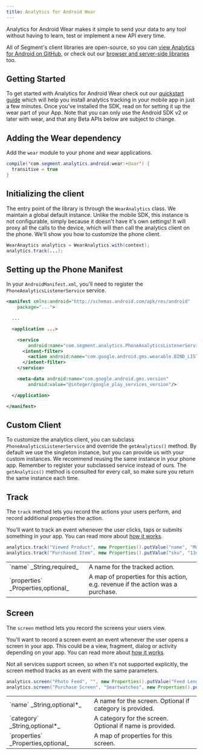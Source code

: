 ```yaml
---
title: Analytics for Android Wear
---
```


Analytics for Android Wear makes it simple to send your data to any tool without having to learn, test or implement a new API every time.

All of Segment's client libraries are open-source, so you can [view Analytics for Android on GitHub](https://github.com/segmentio/analytics-android), or check out our [browser and server-side libraries](/docs/connections/sources/catalog/) too.

## Getting Started

To get started with Analytics for Android Wear check out our [quickstart guide](/docs/connections/sources/catalog/libraries/mobile/android/quickstart/) which will help you install analytics tracking in your mobile app in just a few minutes. Once you've installed the SDK, read on for setting it up the wear part of your App. Note that you can only use the Android SDK v2 or later with wear, and that any Beta APIs below are subject to change.

## Adding the Wear dependency

Add the `wear` module to your phone and wear applications.

```java
compile('com.segment.analytics.android:wear:+@aar') {
  transitive = true
}
```

## Initializing the client

The entry point of the library is through the `WearAnalytics` class. We maintain a global default instance. Unlike the mobile SDK, this instance is not configurable, simply because it doesn't have it's own settings! It will proxy all the calls to the device, which will then call the analytics client on the phone. We'll show you how to customize the phone client.

```java
WearAnaytics analytics = WearAnalytics.with(context);
analytics.track(...);
```

## Setting up the Phone Manifest

In your `AndroidManifest.xml`, you'll need to register the `PhoneAnalyticsListenerService` service.

```xml
<manifest xmlns:android="http://schemas.android.com/apk/res/android"
    package="...">

  ...

  <application ...>

    <service
        android:name="com.segment.analytics.PhoneAnalyticsListenerService">
      <intent-filter>
        <action android:name="com.google.android.gms.wearable.BIND_LISTENER"/>
      </intent-filter>
    </service>

    <meta-data android:name="com.google.android.gms.version"
        android:value="@integer/google_play_services_version"/>

  </application>

</manifest>
```

## Custom Client

To customize the analytics client, you can subclass `PhoneAnalyticsListenerService` and override the `getAnalytics()` method. By default we use the singleton instance, but you can provide us with your custom instances. We recommend reusing the same instance in your phone app. Remember to register your subclassed service instead of ours.
The `getAnalytics()` method is consulted for every call, so make sure you return the same instance each time.

## Track

The `track` method lets you record the actions your users perform, and record additional properties the action.

You'll want to track an event whenever the user clicks, taps or submits something in your app. You can read more about [how it works](/docs/connections/spec/track).

```java
analytics.track("Viewed Product", new Properties().putValue("name", "Moto 360"));
analytics.track("Purchased Item", new Properties().putValue("sku", "13d31").putRevenue(199.99));
```

<table class="api-table">
  <tr>
    <td>`name` _String,required_</td>
    <td>A name for the tracked action.</td>
  </tr>
  <tr>
    <td>`properties` _Properties,optional_</td>
    <td>A map of properties for this action, e.g. revenue if the action was a purchase.</td>
  </tr>
</table>

## Screen

The `screen` method lets you record the screens your users view.

You'll want to record a screen event an event whenever the user opens a screen in your app. This could be a view, fragment, dialog or activity depending on your app. You can read more about [how it works](/docs/connections/spec/screen).

Not all services support screen, so when it's not supported explicitly, the screen method tracks as an event with the same parameters.

```java
analytics.screen("Photo Feed", "", new Properties().putValue("Feed Length", "26"));
analytics.screen("Purchase Screen", "Smartwatches", new Properties().putValue("sku", "13d31"));
```

<table class="api-table">
  <tr>
    <td>`name` _String,optional*_</td>
    <td>A name for the screen. Optional if category is provided.</td>
  </tr>
  <tr>
    <td>`category` _String,optional*_</td>
    <td>A category for the screen. Optional if name is provided.</td>
  </tr>
  <tr>
    <td>`properties` _Properties,optional_</td>
    <td>A map of properties for this screen.</td>
  </tr>
</table>
